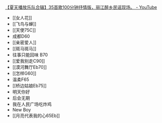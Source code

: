 [【夏天播放乐队合辑】35首歌100分钟抒情版，丽江醉乡民谣现场。 - YouTube](https://www.youtube.com/watch?v=T4rFs0XKs1c)
	
- [[女人花]]
- [[飞鸟与蝉]]
- [[天使75C]]
- 成都D60
- [[亲密爱人]]
- [[斑马斑马]]
- 往事只能回味 B70
- [[爱我别走C90]]
- [[漠河舞厅Eb70]]
- [[怎样G60]]
- 温柔F65
- [[桥边姑娘Eb75]]
- 明天你好
- 后会无期
- 我在人民广场吃炸鸡
- New Boy
- [[月亮代表我的心65Eb]]











